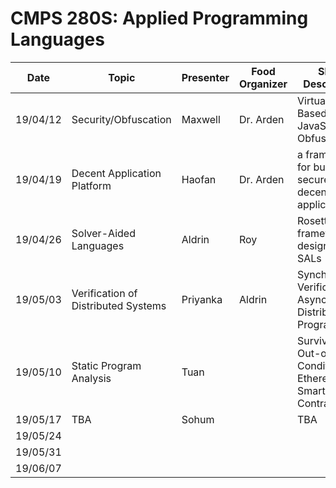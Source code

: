 
# CMPS 280S: Applied Programming Languages

| Date     | Topic                               | Presenter | Food Organizer | Short Description                                             | Papers                                             |
| -------- | ----------------------------------- | --------- | -------------- | ------------------------------------------------------------- | -------------------------------------------------- |
| 19/04/12 | Security/Obfuscation                | Maxwell   | Dr. Arden      | Virtualisation-Based JavaScript Obfuscation                   |                                                    |
| 19/04/19 | Decent Application Platform         | Haofan    | Dr. Arden      | a framework for building secure decentralized applications    |  NA                                                |
| 19/04/26 | Solver-Aided Languages              | Aldrin    | Roy            | Rosette is a framework for designing SALs                     | [Growing SAL with Rosette][paper-grow-sdl-rosette] |
| 19/05/03 | Verification of Distributed Systems | Priyanka  | Aldrin         | Synchronous Verification of Asynchronous Distributed Programs | [Program Verif][paper-programVerif]                |
| 19/05/10 | Static Program Analysis             | Tuan      |                | Surviving Out-of-Gas Conditions in Ethereum Smart Contracts   | [MadMax][paper-madmax]                             |
| 19/05/17 | TBA                                 | Sohum     |                | TBA                                                           | TBA                                                |
| 19/05/24 |                                     |           |                |                                                               |                                                    |
| 19/05/31 |                                     |           |                |                                                               |                                                    |
| 19/06/07 |                                     |           |                |                                                               |                                                    |

<!-- links to papers -->
[paper-grow-sdl-rosette]: https://homes.cs.washington.edu/~emina/pubs/rosette.onward13.pdf
[paper-lightweight-svm]:  https://homes.cs.washington.edu/~emina/pubs/rosette.pldi14.pdf
[paper-madmax]: https://www.nevillegrech.com/madmax-oopsla18.pdf
[paper-programVerif]: https://www.cs.princeton.edu/courses/archive/spring16/cos217/lectures/24_ProgramVerif.pdf

<!-- links to talks -->
[talk-synth-ver-forall]:  https://www.youtube.com/watch?v=KpDyuMIb_E0&index=25&list=PLZdCLR02grLp4W4ySd1sHPOsK83gvqBQp
